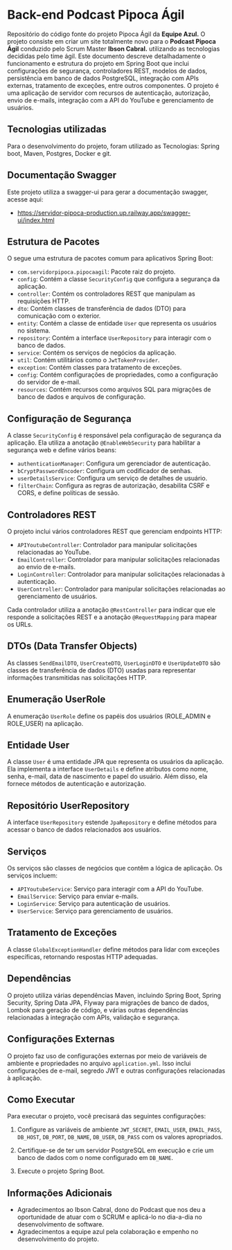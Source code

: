 # Back-end Podcast Pipoca Ágil

Repositório do código fonte do projeto Pipoca Ágil da **Equipe Azul.** O projeto consiste em criar um site totalmente novo para o **Podcast Pipoca Ágil** conduzido pelo Scrum Master **Ibson Cabral.** utilizando as tecnologias decididas pelo time ágil. Este documento descreve detalhadamente o funcionamento e estrutura do projeto em Spring Boot que inclui configurações de segurança, controladores REST, modelos de dados, persistência em banco de dados PostgreSQL, integração com APIs externas, tratamento de exceções, entre outros componentes. O projeto é uma aplicação de servidor com recursos de autenticação, autorização, envio de e-mails, integração com a API do YouTube e gerenciamento de usuários.

## Tecnologias utilizadas

Para o desenvolvimento do projeto, foram utilizado as Tecnologias: Spring boot, Maven, Postgres, Docker e git.

## Documentação Swagger

Este projeto utiliza a swagger-ui para gerar a documentação swagger, acesse aqui:
- https://servidor-pipoca-production.up.railway.app/swagger-ui/index.html

## Estrutura de Pacotes

O segue uma estrutura de pacotes comum para aplicativos Spring Boot:

- `com.servidorpipoca.pipocaagil`: Pacote raiz do projeto.
- `config`: Contém a classe `SecurityConfig` que configura a segurança da aplicação.
- `controller`: Contém os controladores REST que manipulam as requisições HTTP.
- `dto`: Contém classes de transferência de dados (DTO) para comunicação com o exterior.
- `entity`: Contém a classe de entidade `User` que representa os usuários no sistema.
- `repository`: Contém a interface `UserRepository` para interagir com o banco de dados.
- `service`: Contém os serviços de negócios da aplicação.
- `util`: Contém utilitários como o `JwtTokenProvider`.
- `exception`: Contém classes para tratamento de exceções.
- `config`: Contém configurações de propriedades, como a configuração do servidor de e-mail.
- `resources`: Contém recursos como arquivos SQL para migrações de banco de dados e arquivos de configuração.

## Configuração de Segurança

A classe `SecurityConfig` é responsável pela configuração de segurança da aplicação. Ela utiliza a anotação `@EnableWebSecurity` para habilitar a segurança web e define vários beans:

- `authenticationManager`: Configura um gerenciador de autenticação.
- `bCryptPasswordEncoder`: Configura um codificador de senhas.
- `userDetailsService`: Configura um serviço de detalhes de usuário.
- `filterChain`: Configura as regras de autorização, desabilita CSRF e CORS, e define políticas de sessão.

## Controladores REST

O projeto inclui vários controladores REST que gerenciam endpoints HTTP:

- `APIYoutubeController`: Controlador para manipular solicitações relacionadas ao YouTube.
- `EmailController`: Controlador para manipular solicitações relacionadas ao envio de e-mails.
- `LoginController`: Controlador para manipular solicitações relacionadas à autenticação.
- `UserController`: Controlador para manipular solicitações relacionadas ao gerenciamento de usuários.

Cada controlador utiliza a anotação `@RestController` para indicar que ele responde a solicitações REST e a anotação `@RequestMapping` para mapear os URLs.

## DTOs (Data Transfer Objects)

As classes `SendEmailDTO`, `UserCreateDTO`, `UserLoginDTO` e `UserUpdateDTO` são classes de transferência de dados (DTO) usadas para representar informações transmitidas nas solicitações HTTP.

## Enumeração UserRole

A enumeração `UserRole` define os papéis dos usuários (ROLE_ADMIN e ROLE_USER) na aplicação.

## Entidade User

A classe `User` é uma entidade JPA que representa os usuários da aplicação. Ela implementa a interface `UserDetails` e define atributos como nome, senha, e-mail, data de nascimento e papel do usuário. Além disso, ela fornece métodos de autenticação e autorização.

## Repositório UserRepository

A interface `UserRepository` estende `JpaRepository` e define métodos para acessar o banco de dados relacionados aos usuários.

## Serviços

Os serviços são classes de negócios que contêm a lógica de aplicação. Os serviços incluem:

- `APIYoutubeService`: Serviço para interagir com a API do YouTube.
- `EmailService`: Serviço para enviar e-mails.
- `LoginService`: Serviço para autenticação de usuários.
- `UserService`: Serviço para gerenciamento de usuários.

## Tratamento de Exceções

A classe `GlobalExceptionHandler` define métodos para lidar com exceções específicas, retornando respostas HTTP adequadas.

## Dependências

O projeto utiliza várias dependências Maven, incluindo Spring Boot, Spring Security, Spring Data JPA, Flyway para migrações de banco de dados, Lombok para geração de código, e várias outras dependências relacionadas à integração com APIs, validação e segurança.

## Configurações Externas

O projeto faz uso de configurações externas por meio de variáveis de ambiente e propriedades no arquivo `application.yml`. Isso inclui configurações de e-mail, segredo JWT e outras configurações relacionadas à aplicação.

## Como Executar

Para executar o projeto, você precisará das seguintes configurações:

1. Configure as variáveis de ambiente `JWT_SECRET`, `EMAIL_USER`, `EMAIL_PASS`, `DB_HOST`, `DB_PORT`, `DB_NAME`, `DB_USER`, `DB_PASS` com os valores apropriados.

2. Certifique-se de ter um servidor PostgreSQL em execução e crie um banco de dados com o nome configurado em `DB_NAME`.

3. Execute o projeto Spring Boot.

## Informações Adicionais

- Agradecimentos ao Ibson Cabral, dono do Podcast que nos deu a oportunidade de atuar com o SCRUM e aplicá-lo no dia-a-dia no desenvolvimento de software.
- Agradecimentos a equipe azul pela colaboração e empenho no desenvolvimento do projeto.
